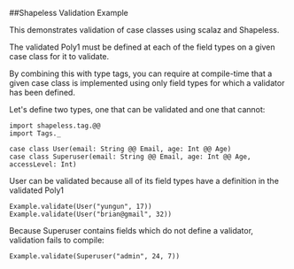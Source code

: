 ##Shapeless Validation Example

This demonstrates validation of case classes using scalaz and Shapeless.

The validated Poly1 must be defined at each of the field types on a given case class for it to validate.

By combining this with type tags, you can require at compile-time that a given case class is implemented
using only field types for which a validator has been defined.

Let's define two types, one that can be validated and one that cannot:

```tut
import shapeless.tag.@@
import Tags._

case class User(email: String @@ Email, age: Int @@ Age)
case class Superuser(email: String @@ Email, age: Int @@ Age, accessLevel: Int)
```

User can be validated because all of its field types have a definition in the validated Poly1

```tut
Example.validate(User("yungun", 17))
Example.validate(User("brian@gmail", 32))
```

Because Superuser contains fields which do not define a validator, validation fails to compile:

```tut:fail
Example.validate(Superuser("admin", 24, 7))
```

